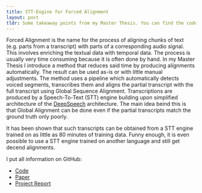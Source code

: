 ```yaml
---
title: STT-Engine for Forced Alignment
layout: post
tldr: Some takeaway points from my Master Thesis. You can find the code <a href="https://github.com/tiefenauer/ip9" target="_blank">here</a> and the project report <a href="https://github.com/tiefenauer/ip9/raw/master/doc/p9_tiefenauer.pdf" target="_blank">here</a>. A short version is also available as a paper draft <a href="https://github.com/tiefenauer/ip9/raw/master/paper/p9_tiefenauer_paper.pdf" target="_blank">here</a>.
---
```


Forced Alignment is the name for the process of aligning chunks of text (e.g. parts from a transcript) with parts of a corresponding audio signal. This involves enriching the textual data with temporal data. The process is usually very time consuming because it is often done by hand. In my Master Thesis I introduce a method that reduces said time by producing alignments automatically. The result can be used as-is or with little manual adjustments. The method uses a pipeline which automatically detects voiced segments, transcribes them and aligns the partial transcript with the full transcript using Global Sequence Alignment. Transcriptions are produced by a Speech-To-Text (STT) engine building upon simplified architecture of the [DeepSpeech](https://github.com/mozilla/DeepSpeech) architecture. The main idea beind this is that Global Alignment can be done even if the partial transcripts match the ground truth only poorly. 

It has been shown that such transcripts can be obtained from a STT engine trained on as little as 80 minutes of training data. Funny enough, it is even possible to use a STT engine trained on another language and still get decend alignments.

I put all information on GitHub:

* [Code](https://github.com/tiefenauer/ip9)
* [Paper](https://github.com/tiefenauer/ip9/raw/master/paper/p9_tiefenauer_paper.pdf)
* [Project Report](https://github.com/tiefenauer/ip9/raw/master/doc/p9_tiefenauer.pdf)